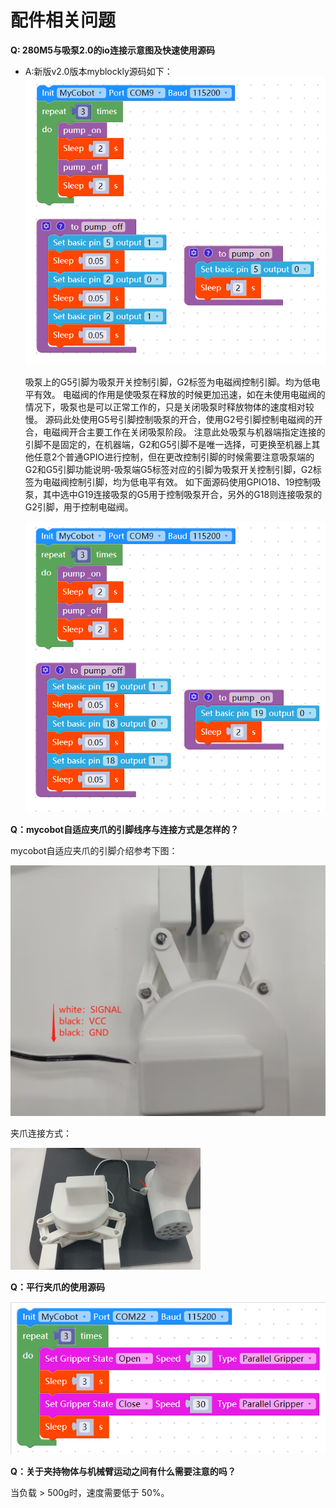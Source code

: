 # 配件相关问题

**Q: 280M5与吸泵2.0的io连接示意图及快速使用源码**

- A:新版v2.0版本myblockly源码如下：
    ![](../../resource/4-SupportAndService/9.Troubleshooting/9.images/acce_1.png)

    吸泵上的G5引脚为吸泵开关控制引脚，G2标签为电磁阀控制引脚。均为低电平有效。
电磁阀的作用是使吸泵在释放的时候更加迅速，如在未使用电磁阀的情况下，吸泵也是可以正常工作的，只是关闭吸泵时释放物体的速度相对较慢。
源码此处使用G5号引脚控制吸泵的开合，使用G2号引脚控制电磁阀的开合，电磁阀开合主要工作在关闭吸泵阶段。
注意此处吸泵与机器端指定连接的引脚不是固定的，在机器端，G2和G5引脚不是唯一选择，可更换至机器上其他任意2个普通GPIO进行控制，但在更改控制引脚的时候需要注意吸泵端的G2和G5引脚功能说明-吸泵端G5标签对应的引脚为吸泵开关控制引脚，G2标签为电磁阀控制引脚，均为低电平有效。
如下面源码使用GPIO18、19控制吸泵，其中选中G19连接吸泵的G5用于控制吸泵开合，另外的G18则连接吸泵的G2引脚，用于控制电磁阀。

    ![](../../resource/4-SupportAndService/9.Troubleshooting/9.images/acce_2.png)

**Q：mycobot自适应夹爪的引脚线序与连接方式是怎样的？**

mycobot自适应夹爪的引脚介绍参考下图：

![](../../resource/4-SupportAndService/9.Troubleshooting/9.images/acce_3.png)

夹爪连接方式：

![](../../resource/4-SupportAndService/9.Troubleshooting/9.images/acce_4.png)

**Q：平行夹爪的使用源码**

![](../../resource/4-SupportAndService/9.Troubleshooting/9.images/acce_5.png)

**Q：关于夹持物体与机械臂运动之间有什么需要注意的吗？**

当负载 > 500g时，速度需要低于 50%。
